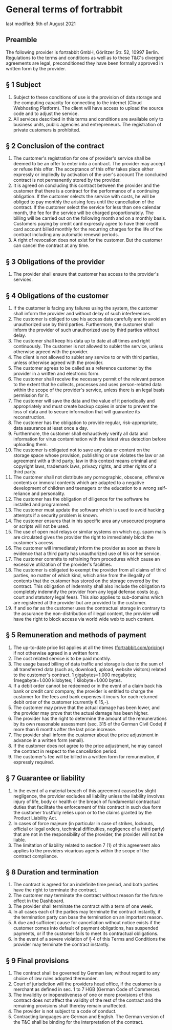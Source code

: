 # General terms of fortrabbit

last modified: 5th of August 2021

## Preamble

The following provider is fortrabbit GmbH, Görlitzer Str. 52, 10997 Berlin. Regulations to the terms and conditions as well as to these T&C's diverged agreements are legal, preconditioned they have been formally approved in written form by the provider.

## § 1 Subject

1. Subject to these conditions of use is the provision of data storage and the computing capacity for connecting to the internet (Cloud Webhosting Platform). The client will have access to upload the source code and to adjust the service.
2. All services described in this terms and conditions are available only to business units, public agencies and entrepreneurs. The registration of private customers is prohibited.

## § 2 Conclusion of the contract

1. The customer's registration for one of provider's service shall be deemed to be an offer to enter into a contract. The provider may accept or refuse this offer. The acceptance of this offer takes place either expressly or impliedly by activation of the user's account The concluded contract is not permanently stored by the provider.
2. It is agreed on concluding this contract between the provider and the customer that there is a contract for the performance of a continuing obligation. If the customer selects the service with costs, he will be obliged to pay monthly the arising fees until the cancellation of the contract. If the customer select the service for less than one calendar month, the fee for the service  will be charged proportionately. The billing will be carried out on the following month and on a monthly basis. Customers paying by credit card expressly agree to have their credit card account billed monthly for the recurring charges for the life of the contract including any automatic renewal periods.
3. A right of revocation does not exist for the customer. But the customer can cancel the contract at any time.

## § 3 Obligations of the provider

1. The provider shall ensure that customer has access to the provider's services.

## § 4 Obligations of the customer

1. If the customer is facing any failures using the system, the customer shall inform the provider and without delay of such interferences.
2. The customer is obliged to use his access data carefully and to avoid an unauthorized use by third parties. Furthermore, the customer shall inform the provider of such unauthorized use by third parties without delay.
3. The customer shall keep his data up to date at all times and right continuously. The customer is not allowed to sublet the service, unless otherwise agreed with the provider.
4. The client is not allowed to sublet any service to or with third parties, unless otherwise agreed with the provider.
5. The customer agrees to be called as a reference customer by the provider in a written and electronic form.
6. The customer shall receive the necessary permit of the relevant person to the extent that he collects, processes and uses person-related data within the scope of the provider's service, unless there is an legal basis permission for it.
7. The customer will save the data and the value of it periodically and appropriately and must create backup copies in order to prevent the loss of data and to secure information that will guarantee its reconstruction.
8. The customer has the obligation to provide regular, risk-appropriate, data assurance at least once a day.
9. Furthermore, the customer shall exhaustively verify all data and information for virus contamination with the latest virus detection before uploading them.
10. The customer is obligated not to save any data or content on the storage space whose provision, publishing or use violates the law or an agreement with a third party; law in this context means criminal and copyright laws, trademark laws, privacy rights, and other rights of a third party.
11. The customer shall not distribute any pornographic, obscene, offensive contents or immoral contents which are adapted to a negative development of children and teenagers or the education to a wrong self-reliance and personality.
12. The customer has the obligation of diligence for the software he installed and programmed.
13. The customer must update the software which is used to avoid hacking attempts if a security problem is known.
14. The customer ensures that in his specific area any unsecured programs or scripts will not be used.
15. The use of open mail relays or similar systems on which e.g. spam mails are circulated gives the provider the right to immediately block the customer's access.
16. The customer will immediately inform the provider as soon as there is evidence that a third party has unauthorized use of his or her service.
17. The customer commits to refraining from procedures which cause an excessive utilization of the provider's facilities.
18. The customer is obligated to exempt the provider from all claims of third parties, no matter of which kind, which arise from the illegality of contents that the customer has stored on the storage covered by the contract. This obligation of indemnity shall also include the obligation to completely indemnify the provider from any legal defense costs (e.g. court and statutory legal fees). This also applies to sub-domains which are registered at the provider but are provided to the customer.
19. If and so far as the customer uses the contractual storage in contrary to the assurance the non-distribution of illegal content, the provider will have the right to block access via world wide web to such content.

## § 5 Remuneration and methods of payment

1. The up-to-date price list applies at all the times ([fortrabbit.com/pricing](http://www.fortrabbit.com/pricing)) if not otherwise agreed in a written form.
2. The cost related service is to be paid monthly.
3. The usage based billing of data traffic and storage is due to the sum of all transferred data (such as, download, upload, website visitors) related to the customer's contract. 1 gigabytes=1.000 megabytes; 1megabyte=1.000 kilobytes; 1 kilobyte=1.000 bytes.
4. If a debit order cannot be redeemed or in the event of a claim back his bank or credit card company, the provider is entitled to charge the customer for the fees and bank expenses it incurs for each returned debit order of the customer (currently € 15,-).
5. The customer may prove that the actual damage has been lower, and the provider may prove that the actual damage has been higher.
6. The provider has the right to determine the amount of the remunerations by its own reasonable assessment (sec. 315 of the German Civil Code) if more than 6 months after the last price increase.
7. The provider shall inform the customer about the price adjustment in advance in a written form (email).
8. If the customer does not agree to the price adjustment, he may cancel the contract in respect to the cancellation period.
9. The customer's fee will be billed in a written form for remuneration, if expressly required.

## § 7 Guarantee or liability

1. In the event of a material breach of this agreement caused by slight negligence, the provider excludes all liability unless the liability involves injury of life, body or health or the breach of fundamental contractual duties that facilitate the enforcement of this contract in such due form the customer trustfully relies upon or to the claims granted by the Product Liability Act.
2. In cases of force majeure (in particular in case of strikes, lockouts, official or legal orders, technical difficulties, negligence of a third party) that are not in the responsibility of the provider, the provider will not be liable.
3. The limitation of liability related to section 7 (1) of this agreement also applies to the providers vicarious agents within the scope of the contract compliance.

## § 8 Duration and termination

1. The contract is agreed for an indefinite time period, and both parties have the right to terminate the contract.
2. The customer may terminate the contract without reason for the future effect in the Dashboard.
3. The provider shall terminate the contract with a term of one week.
4. In all cases each of the parties may terminate the contract instantly, if the termination party can base the termination on an important reason.
5. A due and sufficient cause for cancellation without notice exists if the customer comes into default of payment obligations, has suspended payments, or if the customer fails to meet its contractual obligations.
6. In the event of a severe violation of § 4 of this Terms and Conditions the provider may terminate the contract instantly.

## § 9 Final provisions

1. The contract shall be governed by German law, without regard to any choice of law rules adopted thereunder.
2. Court of jurisdiction will the providers head office, if the customer is a merchant as defined in sec. 1 to 7 HGB (German Code of Commerce).
3. The invalidity or inoperativeness of one or more provisions of this contract does not affect the validity of the rest of the contract and the remaining provisions shall thereby remain unaffected.
4. The provider is not subject to a code of conduct.
5. Contracting languages are German and English. The German version of the T&C shall be binding for the interpretation of the contract.
